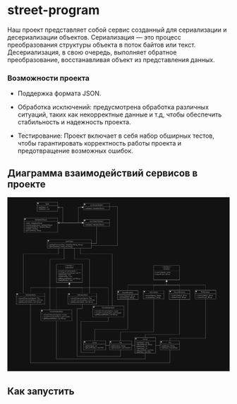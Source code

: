 # street-program

Наш проект представляет собой сервис созданный для сериализации и десериализации объектов. Сериализация — это процесс преобразования структуры объекта в поток байтов или текст. Десериализация, в свою очередь, выполняет обратное преобразование, восстанавливая объект из представления данных.

### Возможности проекта

+ Поддержка формата JSON.

+ Обработка исключений: предусмотрена обработка различных ситуаций, таких как некорректные данные и т.д, чтобы обеспечить стабильность и надежность проекта.

+ Тестирование: Проект включает в себя набор обширных тестов, чтобы гарантировать корректность работы проекта и предотвращение возможных ошибок.

## Диаграмма взаимодействий сервисов в проекте

![](/image.png)

## Как запустить
